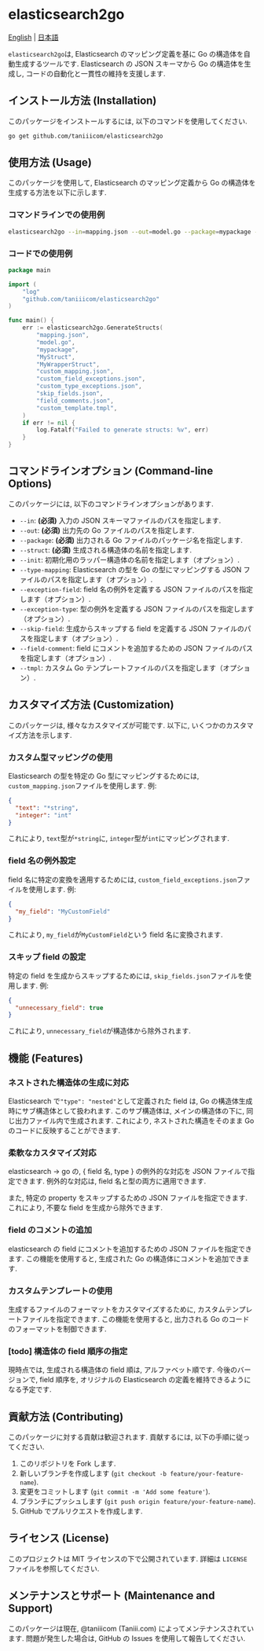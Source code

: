 # elasticsearch2go

[English](https://github.com/taniiicom/elasticsearch2go/blob/main/README.md)
| [日本語](https://github.com/taniiicom/elasticsearch2go/blob/main/README.ja.md)

`elasticsearch2go`は, Elasticsearch のマッピング定義を基に Go の構造体を自動生成するツールです. Elasticsearch の JSON スキーマから Go の構造体を生成し, コードの自動化と一貫性の維持を支援します.

## インストール方法 (Installation)

このパッケージをインストールするには, 以下のコマンドを使用してください.

```bash
go get github.com/taniiicom/elasticsearch2go
```

## 使用方法 (Usage)

このパッケージを使用して, Elasticsearch のマッピング定義から Go の構造体を生成する方法を以下に示します.

### コマンドラインでの使用例

```bash
elasticsearch2go --in=mapping.json --out=model.go --package=mypackage --struct=MyStruct
```

### コードでの使用例

```go
package main

import (
    "log"
    "github.com/taniiicom/elasticsearch2go"
)

func main() {
    err := elasticsearch2go.GenerateStructs(
        "mapping.json",
        "model.go",
        "mypackage",
        "MyStruct",
        "MyWrapperStruct",
        "custom_mapping.json",
        "custom_field_exceptions.json",
        "custom_type_exceptions.json",
        "skip_fields.json",
        "field_comments.json",
        "custom_template.tmpl",
    )
    if err != nil {
        log.Fatalf("Failed to generate structs: %v", err)
    }
}
```

## コマンドラインオプション (Command-line Options)

このパッケージには, 以下のコマンドラインオプションがあります.

- `--in`: **(必須)** 入力の JSON スキーマファイルのパスを指定します.
- `--out`: **(必須)** 出力先の Go ファイルのパスを指定します.
- `--package`: **(必須)** 出力される Go ファイルのパッケージ名を指定します.
- `--struct`: **(必須)** 生成される構造体の名前を指定します.
- `--init`: 初期化用のラッパー構造体の名前を指定します（オプション）.
- `--type-mapping`: Elasticsearch の型を Go の型にマッピングする JSON ファイルのパスを指定します（オプション）.
- `--exception-field`: field 名の例外を定義する JSON ファイルのパスを指定します（オプション）.
- `--exception-type`: 型の例外を定義する JSON ファイルのパスを指定します（オプション）.
- `--skip-field`: 生成からスキップする field を定義する JSON ファイルのパスを指定します（オプション）.
- `--field-comment`: field にコメントを追加するための JSON ファイルのパスを指定します（オプション）.
- `--tmpl`: カスタム Go テンプレートファイルのパスを指定します（オプション）.

## カスタマイズ方法 (Customization)

このパッケージは, 様々なカスタマイズが可能です. 以下に, いくつかのカスタマイズ方法を示します.

### カスタム型マッピングの使用

Elasticsearch の型を特定の Go 型にマッピングするためには, `custom_mapping.json`ファイルを使用します. 例:

```json
{
  "text": "*string",
  "integer": "int"
}
```

これにより, `text`型が`*string`に, `integer`型が`int`にマッピングされます.

### field 名の例外設定

field 名に特定の変換を適用するためには, `custom_field_exceptions.json`ファイルを使用します. 例:

```json
{
  "my_field": "MyCustomField"
}
```

これにより, `my_field`が`MyCustomField`という field 名に変換されます.

### スキップ field の設定

特定の field を生成からスキップするためには, `skip_fields.json`ファイルを使用します. 例:

```json
{
  "unnecessary_field": true
}
```

これにより, `unnecessary_field`が構造体から除外されます.

## 機能 (Features)

### ネストされた構造体の生成に対応

Elasticsearch で`"type": "nested"`として定義された field は, Go の構造体生成時にサブ構造体として扱われます. このサブ構造体は, メインの構造体の下に, 同じ出力ファイル内で生成されます. これにより, ネストされた構造をそのまま Go のコードに反映することができます.

### 柔軟なカスタマイズ対応

elasticsearch -> go の, { field 名, type } の例外的な対応を JSON ファイルで指定できます. 例外的な対応は, field 名と型の両方に適用できます.

また, 特定の property をスキップするための JSON ファイルを指定できます. これにより, 不要な field を生成から除外できます.

### field のコメントの追加

elasticsearch の field にコメントを追加するための JSON ファイルを指定できます. この機能を使用すると, 生成された Go の構造体にコメントを追加できます.

### カスタムテンプレートの使用

生成するファイルのフォーマットをカスタマイズするために, カスタムテンプレートファイルを指定できます. この機能を使用すると, 出力される Go のコードのフォーマットを制御できます.

### [todo] 構造体の field 順序の指定

現時点では, 生成される構造体の field 順は, アルファベット順です. 今後のバージョンで, field 順序を, オリジナルの Elasticsearch の定義を維持できるようになる予定です.

## 貢献方法 (Contributing)

このパッケージに対する貢献は歓迎されます. 貢献するには, 以下の手順に従ってください.

1. このリポジトリを Fork します.
2. 新しいブランチを作成します (`git checkout -b feature/your-feature-name`).
3. 変更をコミットします (`git commit -m 'Add some feature'`).
4. ブランチにプッシュします (`git push origin feature/your-feature-name`).
5. GitHub でプルリクエストを作成します.

## ライセンス (License)

このプロジェクトは MIT ライセンスの下で公開されています. 詳細は `LICENSE` ファイルを参照してください.

## メンテナンスとサポート (Maintenance and Support)

このパッケージは現在, @taniiicom (Taniii.com) によってメンテナンスされています. 問題が発生した場合は, GitHub の Issues を使用して報告してください.
